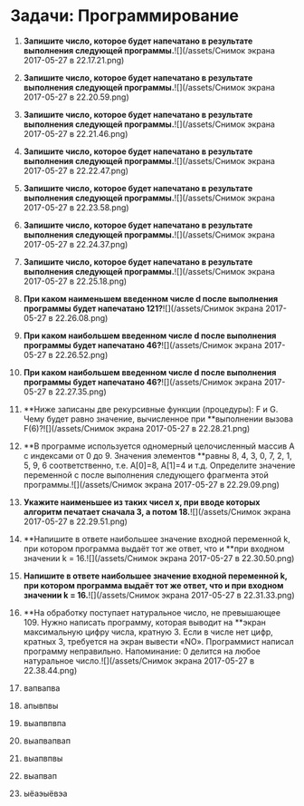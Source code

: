 # Задачи: Программирование

1. **Запишите число, которое будет напечатано в результате выполнения следующей программы.**![](/assets/Снимок экрана 2017-05-27 в 22.17.21.png)

2. **Запишите число, которое будет напечатано в результате выполнения следующей программы.**![](/assets/Снимок экрана 2017-05-27 в 22.20.59.png)

3. **Запишите число, которое будет напечатано в результате выполнения следующей программы.**![](/assets/Снимок экрана 2017-05-27 в 22.21.46.png)

4. **Запишите число, которое будет напечатано в результате выполнения следующей программы.**![](/assets/Снимок экрана 2017-05-27 в 22.22.47.png)

5. **Запишите число, которое будет напечатано в результате выполнения следующей программы.**![](/assets/Снимок экрана 2017-05-27 в 22.23.58.png)

6. **Запишите число, которое будет напечатано в результате выполнения следующей программы.**![](/assets/Снимок экрана 2017-05-27 в 22.24.37.png)

7. **Запишите число, которое будет напечатано в результате выполнения следующей программы.**![](/assets/Снимок экрана 2017-05-27 в 22.25.18.png)

8. **При каком наименьшем введенном числе d после выполнения программы будет напечатано 121?**![](/assets/Снимок экрана 2017-05-27 в 22.26.08.png)

9. **При каком наибольшем введенном числе d после выполнения программы будет напечатано 46?**![](/assets/Снимок экрана 2017-05-27 в 22.26.52.png)

10. **При каком наибольшем введенном числе d после выполнения программы будет напечатано 46?**![](/assets/Снимок экрана 2017-05-27 в 22.27.35.png)

11. **Ниже записаны две рекурсивные функции \(процедуры\): F и G. Чему будет равно значение, вычисленное при **выполнении вызова F\(6\)?![](/assets/Снимок экрана 2017-05-27 в 22.28.21.png)

12. **В программе используется одномерный целочисленный массив A с индексами от 0 до 9. Значения элементов **равны 8, 4, 3, 0, 7, 2, 1, 5, 9, 6 соответственно, т.е. A\[0\]=8, A\[1\]=4 и т.д. Определите значение переменной c после выполнения следующего фрагмента этой программы.![](/assets/Снимок экрана 2017-05-27 в 22.29.09.png)

13. **Укажите наименьшее из таких чисел x, при вводе которых алгоритм печатает сначала 3, а потом 18.**![](/assets/Снимок экрана 2017-05-27 в 22.29.51.png)

14. **Напишите в ответе наибольшее значение входной переменной k, при котором программа выдаёт тот же ответ, что и **при входном значении k = 16.![](/assets/Снимок экрана 2017-05-27 в 22.30.50.png)

15. **Напишите в ответе наибольшее значение входной переменной k, при котором программа выдаёт тот же ответ, что и при входном значении k = 16.**![](/assets/Снимок экрана 2017-05-27 в 22.31.33.png)

16. **На обработку поступает натуральное число, не превышающее 109. Нужно написать программу, которая выводит на **экран максимальную цифру числа, кратную 3. Если в числе нет цифр, кратных 3, требуется на экран вывести «NO». Программист написал программу неправильно. Напоминание: 0 делится на любое натуральное число.![](/assets/Снимок экрана 2017-05-27 в 22.38.44.png)  

17. вапвапва
18. апывпвы
19. выапвпвпа
20. выапвапвап
21. выапвпвы
22. выапвап
23. ыёаэыёвэа



